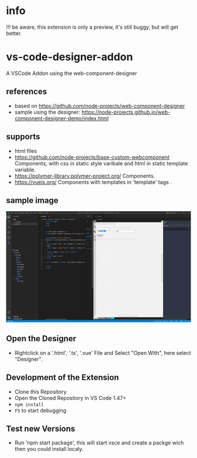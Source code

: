 # info

!!! be aware, this extension is only a preview, it's still buggy, but will get better.

# vs-code-designer-addon
A VSCode Addon using the web-component-designer

## references

- based on https://github.com/node-projects/web-component-designer
- sample using the designer: https://node-projects.github.io/web-component-designer-demo/index.html

## supports

- html files
- https://github.com/node-projects/base-custom-webcomponent Components, with css in static style varibale and html in static template variable.
- https://polymer-library.polymer-project.org/ Components.
- https://vuejs.org/ Components with templates in 'template' tags .

## sample image

![sample](sample.gif)

## Open the Designer

- Rightclick on a '.html', '.ts', '.vue' File and Select "Open With", here select "Designer".

## Development of the Extension

- Clone this Repository
- Open the Cloned Repository in VS Code 1.47+
- `npm install`
- `F5` to start debugging

## Test new Versions

- Run 'npm start package', this will start vsce and create a packge wich then you could install localy.